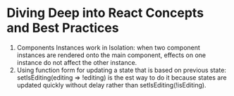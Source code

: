 # Diving Deep into React Concepts and Best Practices
1. Components Instances work in Isolation: when two component instances are rendered onto the main component, effects on one instance do not affect the other instance.
2. Using function form for updating a state that is based on previous state: setIsEditing(editing => !editing) is the est way to do it because states are updated quickly without delay rather than setIsEditing(!isEditing).

